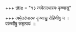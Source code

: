 +++
title = "१३ त्वमेतदधारयः कृष्णासु"

+++
त्वमे॒तद॑धारयः कृ॒ष्णासु॒ रोहि॑णीषु च ।  
परु॑ष्णीषु॒ रुश॒त्पयः॑ ॥